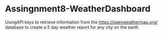 # Assingnment8-WeatherDashboard
UsingAPI keys to retrieve information from the https://openweathermap.org/ database to create a 5 day weather report for any city on the earth
